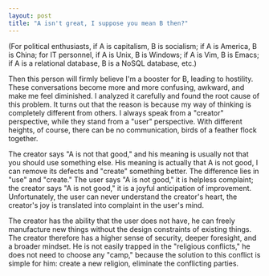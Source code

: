 ```yaml
---
layout: post
title: "A isn't great, I suppose you mean B then?"
---
```



(For political enthusiasts, if A is capitalism, B is socialism; if A is America, B is China; for IT personnel, if A is Unix, B is Windows; if A is Vim, B is Emacs; if A is a relational database, B is a NoSQL database, etc.)

Then this person will firmly believe I'm a booster for B, leading to hostility. These conversations become more and more confusing, awkward, and make me feel diminished. I analyzed it carefully and found the root cause of this problem. It turns out that the reason is because my way of thinking is completely different from others. I always speak from a "creator" perspective, while they stand from a "user" perspective. With different heights, of course, there can be no communication, birds of a feather flock together.

The creator says "A is not that good," and his meaning is usually not that you should use something else. His meaning is actually that A is not good, I can remove its defects and "create" something better. The difference lies in "use" and "create." The user says "A is not good," it is helpless complaint; the creator says "A is not good," it is a joyful anticipation of improvement. Unfortunately, the user can never understand the creator's heart, the creator's joy is translated into complaint in the user's mind.

The creator has the ability that the user does not have, he can freely manufacture new things without the design constraints of existing things. The creator therefore has a higher sense of security, deeper foresight, and a broader mindset. He is not easily trapped in the "religious conflicts," he does not need to choose any "camp," because the solution to this conflict is simple for him: create a new religion, eliminate the conflicting parties.